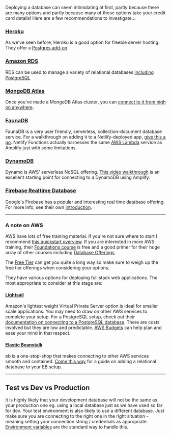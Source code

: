 Deploying a database can seem intimidating at first, partly because there are many options and partly because many of those options take your credit card details! Here are a few recommendations to investigate...

### [Heroku](https://www.heroku.com/)
As we've seen before, Heroku is a good option for freebie server hosting. They offer a [Postgres add-on](https://www.heroku.com/postgres).

### [Amazon RDS](https://aws.amazon.com/rds/)
RDS can be used to manage a variety of relational databases [including PostgreSQL](https://aws.amazon.com/rds/postgresql/)

### [MongoDB Atlas](https://www.mongodb.com/cloud/atlas)
Once you've made a MongoDB Atlas cluster, you can [connect to it from nigh on anywhere](https://docs.atlas.mongodb.com/tutorial/connect-to-your-cluster/).

### [FaunaDB](https://fauna.com/)
FaunaDB is a very user friendly, serverless, collection-document database service. For a walkthrough on adding it to a Netlify-deployed app, [give this a go](https://medium.com/@bethmschofield/adding-faunadb-to-a-netlify-deployed-react-app-47753d6de1c9). Netlify Functions actually harnesses the same [AWS Lambda](https://aws.amazon.com/lambda/) service as Amplify just with some limitations.

### [DynamoDB](https://aws.amazon.com/dynamodb/)
Dynamo is AWS' serverless NoSQL offering. [This video walkthrough](https://resources.awscloud.com/aws-builders-online-series/aws-amplify-donnie-prakoso?trk=em_builder_series20q3_od&trkcampaign=builders-online-series) is an excellent starting point for connecting to a DynamoDB using Amplify.

### [Firebase Realtime Database](https://firebase.google.com/)
Google's Firebase has a popular and interesting real time database offering. For more info, see their own [introduction](https://firebase.google.com/docs/database).

***

### A note on AWS
AWS have lots of free training material. If you're not sure where to start I recommend [this quickstart overview](https://resources.awscloud.com/aws-builders-online-series/how-to-deploy-your-first-web-application-in-minutes-level-200?trk=em_builder_series20q3_od&trkcampaign=builders-online-series). If you are interested in more AWS training, their [Foundations course](https://www.aws.training/Details/Curriculum?id=27076) is free and a good primer for their huge array of other courses including [Database Offerings](https://www.aws.training/Details/Curriculum?id=38111).

The [Free Tier](https://aws.amazon.com/free/?all-free-tier&all-free-tier.sort-by=item.additionalFields.SortRank&all-free-tier.sort-order=asc&awsf.Free%20Tier%20Categories=categories%23databases) can get you quite a long way so make sure to weigh up the free tier offerings when considering your options.

They have various options for deploying full stack web applications. The most appropriate to consider at this stage are:
#### [Lightsail](https://aws.amazon.com/lightsail/)
Amazon's lightest weight Virtual Private Server option is ideal for smaller scale applications. You may need to draw on other AWS services to complete your setup. For a PostgreSQL setup, check out their [documentation on connecting to a PostgreSQL database](https://lightsail.aws.amazon.com/ls/docs/en_us/articles/amazon-lightsail-connecting-to-your-postgres-database). There are costs involved but they are low and predictable. [AWS Budgets](https://aws.amazon.com/aws-cost-management/aws-budgets/) can help plan and ease your mind in that respect.

#### [Elastic Beanstalk](https://aws.amazon.com/elasticbeanstalk/)
eb is a one-stop-shop that makes connecting to other AWS services smooth and contained. [Come this way](https://docs.aws.amazon.com/elasticbeanstalk/latest/dg/using-features.managing.db.html) for a guide on adding a relational database to your EB setup.

***

## Test vs Dev vs Production
It is highly likely that your development database will not be the same as your production one eg. using a local database just as we have used so far for dev. Your test environment is also likely to use a different database. Just make sure you are connecting to the right one in the right situation - meaning setting your connection string / credentials as appropriate. [Environment variables](https://www.npmjs.com/package/dotenv) are the standard way to handle this.